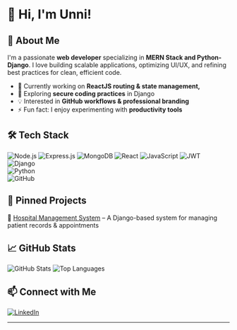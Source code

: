 # 👋 Hi, I'm Unni!  

## 🚀 About Me  
I'm a passionate **web developer** specializing in **MERN Stack and Python-Django**. I love building scalable applications, optimizing UI/UX, and refining best practices for clean, efficient code.  

- 🔭 Currently working on **ReactJS routing & state management,**  
- 🌱 Exploring **secure coding practices** in Django  
- 💡 Interested in **GitHub workflows & professional branding**  
- ⚡ Fun fact: I enjoy experimenting with **productivity tools**  

## 🛠 Tech Stack  
![Node.js](https://img.shields.io/badge/Node.js-339933?style=for-the-badge&logo=node.js&logoColor=white)
![Express.js](https://img.shields.io/badge/Express.js-000000?style=for-the-badge&logo=express&logoColor=white)
![MongoDB](https://img.shields.io/badge/MongoDB-47A248?style=for-the-badge&logo=mongodb&logoColor=white)
![React](https://img.shields.io/badge/React-20232A?style=for-the-badge&logo=react&logoColor=61DAFB)
![JavaScript](https://img.shields.io/badge/JavaScript-F7DF1E?style=for-the-badge&logo=javascript&logoColor=black)
![JWT](https://img.shields.io/badge/JWT-000000?style=for-the-badge&logo=JSON%20web%20tokens&logoColor=white)
![Django](https://img.shields.io/badge/Django-092E20?style=for-the-badge&logo=django&logoColor=white)  
![Python](https://img.shields.io/badge/Python-3776AB?style=for-the-badge&logo=python&logoColor=white)  
![GitHub](https://img.shields.io/badge/GitHub-181717?style=for-the-badge&logo=github&logoColor=white)  

## 📌 Pinned Projects  
🔹 [Hospital Management System](https://github.com/Unni8230/E_Hospitality) – A Django-based system for managing patient records & appointments   

## 📈 GitHub Stats  
![GitHub Stats](https://github-readme-stats.vercel.app/api?username=Unni8230&show_icons=true&theme=radical)
![Top Languages](https://github-readme-stats.vercel.app/api/top-langs/?username=Unni8230&layout=compact&theme=radical)

## 📫 Connect with Me  
[![LinkedIn](https://img.shields.io/badge/LinkedIn-blue?style=for-the-badge&logo=linkedin)](https://www.linkedin.com/in/unnikrishnan-k0620)   

---
